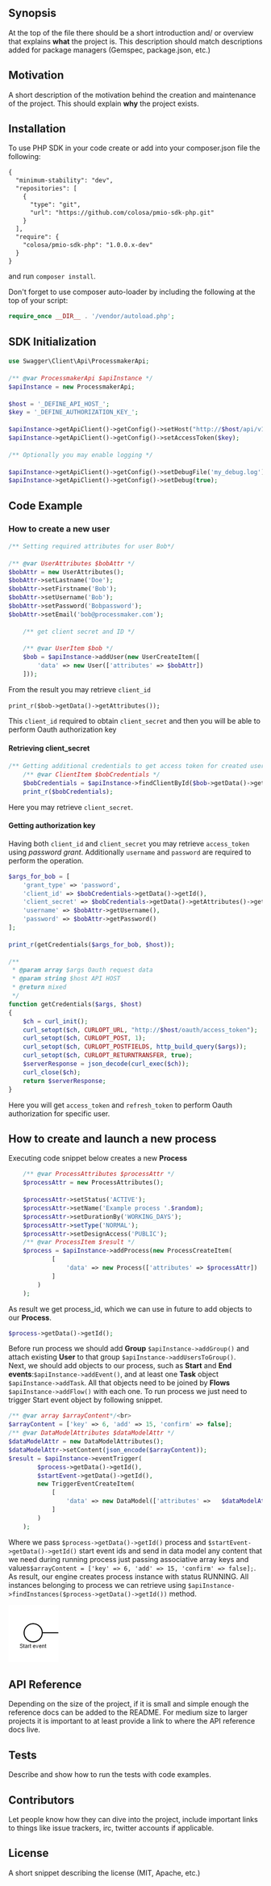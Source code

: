 ## Synopsis

At the top of the file there should be a short introduction and/ or overview that explains **what** the project is. This description should match descriptions added for package managers (Gemspec, package.json, etc.)

## Motivation

A short description of the motivation behind the creation and maintenance of the project. This should explain **why** the project exists.

## Installation

To use PHP SDK in your code create or add into your composer.json file the following:
 
```
{
  "minimum-stability": "dev",
  "repositories": [
    {
      "type": "git",
      "url": "https://github.com/colosa/pmio-sdk-php.git"
    }
  ],
  "require": {
    "colosa/pmio-sdk-php": "1.0.0.x-dev"
  }
}
```

and run `composer install`.

Don't forget to use composer auto-loader by including the following at the top of your script:
```php
require_once __DIR__ . '/vendor/autoload.php';
```

## SDK Initialization

```php
use Swagger\Client\Api\ProcessmakerApi;

/** @var ProcessmakerApi $apiInstance */
$apiInstance = new ProcessmakerApi;

$host = '_DEFINE_API_HOST_';
$key = '_DEFINE_AUTHORIZATION_KEY_';

$apiInstance->getApiClient()->getConfig()->setHost("http://$host/api/v1");
$apiInstance->getApiClient()->getConfig()->setAccessToken($key);

/** Optionally you may enable logging */

$apiInstance->getApiClient()->getConfig()->setDebugFile('my_debug.log');
$apiInstance->getApiClient()->getConfig()->setDebug(true);
```

## Code Example

### How to create a new user

```php
/** Setting required attributes for user Bob*/

/** @var UserAttributes $bobAttr */
$bobAttr = new UserAttributes();
$bobAttr->setLastname('Doe');
$bobAttr->setFirstname('Bob');
$bobAttr->setUsername('Bob');
$bobAttr->setPassword('Bobpassword');
$bobAttr->setEmail('bob@processmaker.com');

    /** get client secret and ID */

    /** @var UserItem $bob */
    $bob = $apiInstance->addUser(new UserCreateItem([
        'data' => new User(['attributes' => $bobAttr])
    ]));
```

From the result you may retrieve `client_id` 

`print_r($bob->getData()->getAttributes());`

This `client_id` required to obtain `client_secret` and then you will be able to perform Oauth authorization key

#### Retrieving client_secret

```php
/** Getting additional credentials to get access token for created users */
    /** @var ClientItem $bobCredentials */
    $bobCredentials = $apiInstance->findClientById($bob->getData()->getId(), $bob->getData()->getAttributes()->getClients()[0]);
    print_r($bobCredentials);
```

Here you may retrieve `client_secret`.

#### Getting authorization key

Having both `client_id` and `client_secret` you may retrieve `access_token` using *password grant*.
Additionally `username` and `password` are required to perform the operation.

```php
$args_for_bob = [
    'grant_type' => 'password',
    'client_id' => $bobCredentials->getData()->getId(),
    'client_secret' => $bobCredentials->getData()->getAttributes()->getSecret(),
    'username' => $bobAttr->getUsername(),
    'password' => $bobAttr->getPassword()
];

print_r(getCredentials($args_for_bob, $host));

/**
 * @param array $args Oauth request data
 * @param string $host API HOST
 * @return mixed
 */
function getCredentials($args, $host)
{
    $ch = curl_init();
    curl_setopt($ch, CURLOPT_URL, "http://$host/oauth/access_token");
    curl_setopt($ch, CURLOPT_POST, 1);
    curl_setopt($ch, CURLOPT_POSTFIELDS, http_build_query($args));
    curl_setopt($ch, CURLOPT_RETURNTRANSFER, true);
    $serverResponse = json_decode(curl_exec($ch));
    curl_close($ch);
    return $serverResponse;
}

```

Here you will get `access_token` and `refresh_token` to perform Oauth authorization for specific user.

## How to create and launch a new process

Executing code snippet below creates a new **Process**

```php
    /** @var ProcessAttributes $processAttr */
    $processAttr = new ProcessAttributes();

    $processAttr->setStatus('ACTIVE');
    $processAttr->setName('Example process '.$random);
    $processAttr->setDurationBy('WORKING_DAYS');
    $processAttr->setType('NORMAL');
    $processAttr->setDesignAccess('PUBLIC');
    /** @var ProcessItem $result */
    $process = $apiInstance->addProcess(new ProcessCreateItem(
            [
                'data' => new Process(['attributes' => $processAttr])
            ]
        )
    );
```

As result we get process_id, which we can use in future to add objects to our **Process**.

  ```php
  $process->getData()->getId();
  ```

Before run process we should add **Group** ``$apiInstance->addGroup()`` and attach existing **User** to that group ``$apiInstance->addUsersToGroup()``.<br>
Next, we should add objects to our process,  such as **Start**  and **End events**:``$apiInstance->addEvent()``, and at least one  **Task** object ``$apiInstance->addTask``.
 All that objects need to be joined by **Flows** ``$apiInstance->addFlow()`` with each one.
To run process we just need to trigger Start event object by following snippet.

 ```php
 /** @var array $arrayContent*/<br>
 $arrayContent = ['key' => 6, 'add' => 15, 'confirm' => false];
 /** @var DataModelAttributes $dataModelAttr */
 $dataModelAttr = new DataModelAttributes();
 $dataModelAttr->setContent(json_encode($arrayContent));
 $result = $apiInstance->eventTrigger(
         $process->getData()->getId(),
         $startEvent->getData()->getId(),
         new TriggerEventCreateItem(
             [
                 'data' => new DataModel(['attributes' =>   $dataModelAttr])
             ]
         )
     );
 ```

Where we pass ``$process->getData()->getId()`` process and ``$startEvent->getData()->getId()`` start event ids and send in data model any content that we need during running process just passing associative array keys and values``$arrayContent = ['key' => 6, 'add' => 15, 'confirm' => false];``.
As result, our engine creates process instance with status RUNNING.
 All instances belonging to process we can retrieve using ``$apiInstance->findInstances($process->getData()->getId())`` method.


![Start event](php-sdk-usage/images/start_event.png "Start event")


## API Reference

Depending on the size of the project, if it is small and simple enough the reference docs can be added to the README. For medium size to larger projects it is important to at least provide a link to where the API reference docs live.

## Tests

Describe and show how to run the tests with code examples.

## Contributors

Let people know how they can dive into the project, include important links to things like issue trackers, irc, twitter accounts if applicable.

## License

A short snippet describing the license (MIT, Apache, etc.)